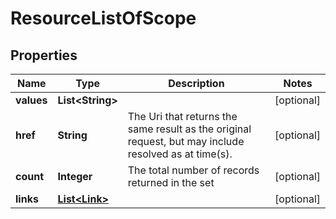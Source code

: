 
# ResourceListOfScope

## Properties
Name | Type | Description | Notes
------------ | ------------- | ------------- | -------------
**values** | **List&lt;String&gt;** |  |  [optional]
**href** | **String** | The Uri that returns the same result as the original request,  but may include resolved as at time(s). |  [optional]
**count** | **Integer** | The total number of records returned in the set |  [optional]
**links** | [**List&lt;Link&gt;**](Link.md) |  |  [optional]



